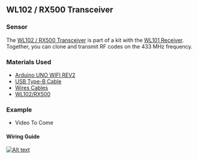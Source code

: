 ## WL102 / RX500 Transceiver

### Sensor
The [WL102 / RX500 Transceiver](https://amzn.to/3BcHFsR) is part of a kit with the [WL101 Receiver](https://goprogro.com/code/wl101-superheterodyne-receiver/). Together, you can clone and transmit RF codes on the 433 MHz frequency.

### Materials Used
 - [Arduino UNO WIFI REV2](https://amzn.to/3bXp0qw) 
 - [USB Type-B Cable](https://amzn.to/3yrHfMk) 
 - [Wires Cables](https://amzn.to/3ykkRnR) 
 - [WL102/RX500](https://amzn.to/3BcHFsR)

    
### Example
- Video To Come

#### Wiring Guide
[![Alt text](https://goprogro.com/wp-content/uploads/2022/07/uno-wifi-rev2-mx500.png "WL101/102 Kit")](https://goprogro.com/code/wl102-transceiver/)

